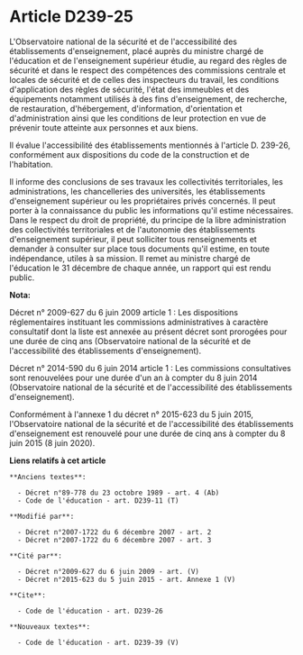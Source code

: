 # Article D239-25

L'Observatoire national de la sécurité et de l'accessibilité des établissements d'enseignement, placé auprès du ministre
chargé de l'éducation et de l'enseignement supérieur étudie, au regard des règles de sécurité et dans le respect des
compétences des commissions centrale et locales de sécurité et de celles des inspecteurs du travail, les conditions
d'application des règles de sécurité, l'état des immeubles et des équipements notamment utilisés à des fins d'enseignement,
de recherche, de restauration, d'hébergement, d'information, d'orientation et d'administration ainsi que les conditions de
leur protection en vue de prévenir toute atteinte aux personnes et aux biens. 

Il évalue l'accessibilité des établissements mentionnés à l'article D. 239-26, conformément aux dispositions du code de la
construction et de l'habitation. 

Il informe des conclusions de ses travaux les collectivités territoriales, les administrations, les chancelleries des
universités, les établissements d'enseignement supérieur ou les propriétaires privés concernés. Il peut porter à la
connaissance du public les informations qu'il estime nécessaires. Dans le respect du droit de propriété, du principe de la
libre administration des collectivités territoriales et de l'autonomie des établissements d'enseignement supérieur, il peut
solliciter tous renseignements et demander à consulter sur place tous documents qu'il estime, en toute indépendance, utiles à
sa mission. Il remet au ministre chargé de l'éducation le 31 décembre de chaque année, un rapport qui est rendu public.

**Nota:**

Décret n° 2009-627 du 6 juin 2009 article 1 : Les dispositions réglementaires instituant les commissions administratives à
caractère consultatif dont la liste est annexée au présent décret sont prorogées pour une durée de cinq ans (Observatoire
national de la sécurité et de l'accessibilité des établissements d'enseignement).

Décret n° 2014-590 du 6 juin 2014 article 1 : Les commissions consultatives sont renouvelées pour une durée d'un an à compter
du 8 juin 2014 (Observatoire national de la sécurité et de l'accessibilité des établissements d'enseignement).

Conformément à l'annexe 1 du décret n° 2015-623 du 5 juin 2015, l'Observatoire national de la sécurité et de l'accessibilité
des établissements d'enseignement est renouvelé pour une durée de cinq ans à compter du 8 juin 2015 (8 juin 2020).

**Liens relatifs à cet article**

	**Anciens textes**:

	  - Décret n°89-778 du 23 octobre 1989 - art. 4 (Ab)
	  - Code de l'éducation - art. D239-11 (T)

	**Modifié par**:

	  - Décret n°2007-1722 du 6 décembre 2007 - art. 2
	  - Décret n°2007-1722 du 6 décembre 2007 - art. 3

	**Cité par**:

	  - Décret n°2009-627 du 6 juin 2009 - art. (V)
	  - Décret n°2015-623 du 5 juin 2015 - art. Annexe 1 (V)

	**Cite**:

	  - Code de l'éducation - art. D239-26

	**Nouveaux textes**:

	  - Code de l'éducation - art. D239-39 (V)
